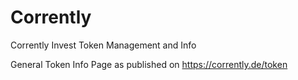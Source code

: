 # Corrently
Corrently Invest Token Management and Info

General Token Info Page as published on https://corrently.de/token
